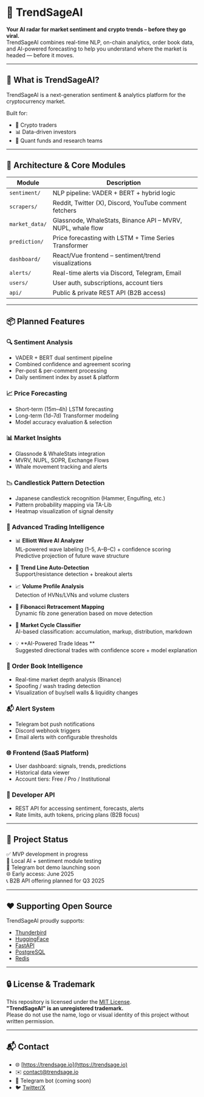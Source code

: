 # 🧠 TrendSageAI

**Your AI radar for market sentiment and crypto trends – before they go viral.**  
TrendSageAI combines real-time NLP, on-chain analytics, order book data, and AI-powered forecasting to help you understand where the market is headed — before it moves.

---

## 🚀 What is TrendSageAI?

TrendSageAI is a next-generation sentiment & analytics platform for the cryptocurrency market.

Built for:
- 🧠 Crypto traders
- 📊 Data-driven investors
- 🤖 Quant funds and research teams

---

## 🔧 Architecture & Core Modules

| Module             | Description |
|--------------------|-------------|
| `sentiment/`       | NLP pipeline: VADER + BERT + hybrid logic |
| `scrapers/`        | Reddit, Twitter (X), Discord, YouTube comment fetchers |
| `market_data/`     | Glassnode, WhaleStats, Binance API – MVRV, NUPL, whale flow |
| `prediction/`      | Price forecasting with LSTM + Time Series Transformer |
| `dashboard/`       | React/Vue frontend – sentiment/trend visualizations |
| `alerts/`          | Real-time alerts via Discord, Telegram, Email |
| `users/`           | User auth, subscriptions, account tiers |
| `api/`             | Public & private REST API (B2B access) |

---

## 📦 Planned Features

### 🔍 Sentiment Analysis
- VADER + BERT dual sentiment pipeline
- Combined confidence and agreement scoring
- Per-post & per-comment processing
- Daily sentiment index by asset & platform

### 📈 Price Forecasting
- Short-term (15m–4h) LSTM forecasting
- Long-term (1d–7d) Transformer modeling
- Model accuracy evaluation & selection

### 📊 Market Insights
- Glassnode & WhaleStats integration
- MVRV, NUPL, SOPR, Exchange Flows
- Whale movement tracking and alerts

### 📉 Candlestick Pattern Detection
- Japanese candlestick recognition (Hammer, Engulfing, etc.)
- Pattern probability mapping via TA-Lib
- Heatmap visualization of signal density

### 🧠 Advanced Trading Intelligence
- 📊 **Elliott Wave AI Analyzer**  
  ML-powered wave labeling (1–5, A–B–C) + confidence scoring  
  Predictive projection of future wave structure

- 📐 **Trend Line Auto-Detection**  
  Support/resistance detection + breakout alerts

- 📈 **Volume Profile Analysis**  
  Detection of HVNs/LVNs and volume clusters

- 🧮 **Fibonacci Retracement Mapping**  
  Dynamic fib zone generation based on move detection

- 🔄 **Market Cycle Classifier**  
  AI-based classification: accumulation, markup, distribution, markdown

- 💡 **AI-Powered Trade Ideas **  
  Suggested directional trades with confidence score + model explanation

### 📖 Order Book Intelligence
- Real-time market depth analysis (Binance)
- Spoofing / wash trading detection
- Visualization of buy/sell walls & liquidity changes

### 📬 Alert System
- Telegram bot push notifications
- Discord webhook triggers
- Email alerts with configurable thresholds

### 🌐 Frontend (SaaS Platform)
- User dashboard: signals, trends, predictions
- Historical data viewer
- Account tiers: Free / Pro / Institutional

### 🧰 Developer API
- REST API for accessing sentiment, forecasts, alerts
- Rate limits, auth tokens, pricing plans (B2B focus)

---

## 📌 Project Status

✅ MVP development in progress  
🧪 Local AI + sentiment module testing  
💬 Telegram bot demo launching soon  
🌐 Early access: June 2025  
📞 B2B API offering planned for Q3 2025

---

## ❤️ Supporting Open Source

TrendSageAI proudly supports:

- [Thunderbird](https://www.thunderbird.net)
- [HuggingFace](https://huggingface.co)
- [FastAPI](https://fastapi.tiangolo.com)
- [PostgreSQL](https://www.postgresql.org)
- [Redis](https://redis.io)

---

## 🔒 License & Trademark

This repository is licensed under the [MIT License](LICENSE).  
**"TrendSageAI" is an unregistered trademark.**  
Please do not use the name, logo or visual identity of this project without written permission.

---

## 📬 Contact

- 🌐 [https://trendsage.io](https://trendsage.io)
- ✉️ contact@trendsage.io
- 💬 Telegram bot (coming soon)
- 🐦 [Twitter/X](https://x.com/TrendSageAI)
